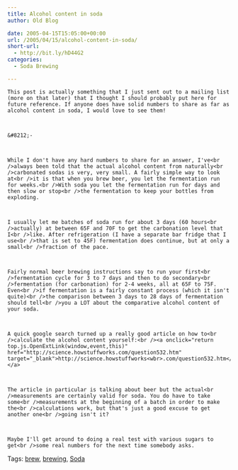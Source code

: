```yaml
---
title: Alcohol content in soda
author: Old Blog

date: 2005-04-15T15:05:00+00:00
url: /2005/04/15/alcohol-content-in-soda/
short-url:
  - http://bit.ly/hD44G2
categories:
  - Soda Brewing

---
```

<div class='microid-http+http:sha1:94d59afc8c991742569ccd60bd8e7772b07bef63'>
  
    This post is actually something that I just sent out to a mailing list (more on that later) that I thought I should probably put here for future reference. If anyone does have solid numbers to share as far as alcohol content in soda, I would love to see them!
  
  
  
    &#8212;-
  
  
  
    While I don't have any hard numbers to share for an answer, I've<br />always been told that the actual alcohol content from naturally<br />carbonated sodas is very, very small. A fairly simple way to look at<br />it is that when you brew beer, you let the fermentation run for weeks.<br />With soda you let the fermentation run for days and then slow or stop<br />the fermentation to keep your bottles from exploding.
  
  
  
    I usually let me batches of soda run for about 3 days (60 hours<br />actually) at between 65F and 70F to get the carbonation level that I<br />like. After refrigeration (I have a separate bar fridge that I use<br />that is set to 45F) fermentation does continue, but at only a small<br />fraction of the pace.
  
  
  
    Fairly normal beer brewing instructions say to run your first<br />fermentation cycle for 3 to 7 days and then to do secondary<br />fermentation (for carbonation) for 2-4 weeks, all at 65F to 75F. Even<br />if fermentation is a fairly constant process (which it isn't quite)<br />the comparison between 3 days to 28 days of fermentation should tell<br />you a LOT about the comparative alcohol content of your soda.
  
  
  
    A quick google search turned up a really good article on how to<br />calculate the alcohol content yourself:<br /><a onclick="return top.js.OpenExtLink(window,event,this)" href="http://science.howstuffworks.com/question532.htm" target="_blank">http://science.howstuffworks<wbr>.com/question532.htm</wbr></a>
  
  
  
    The article in particular is talking about beer but the actual<br />measurements are certainly valid for soda. You do have to take some<br />measurements at the beginning of a batch in order to make the<br />calculations work, but that's just a good excuse to get another one<br />going isn't it?
  
  
  
    Maybe I'll get around to doing a real test with various sugars to get<br />some real numbers for the next time somebody asks.
  
</div>

<div class="st-post-tags">
  Tags: <a href="http://www.cavort.org/tag/brew/" title="brew" rel="tag">brew</a>, <a href="http://www.cavort.org/tag/brewing/" title="brewing" rel="tag">brewing</a>, <a href="http://www.cavort.org/tag/soda/" title="Soda" rel="tag">Soda</a><br />
</div>